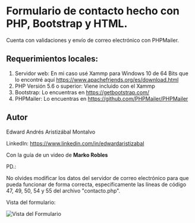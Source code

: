 # Formulario de contacto hecho con PHP, Bootstrap y HTML.

Cuenta con validaciones y envío de correo electrónico con PHPMailer.

## Requerimientos locales:

1. Servidor web: En mi caso usé Xammp para Windows 10 de 64 Bits que lo encontré aquí https://www.apachefriends.org/es/download.html
2. PHP Versión 5.6 o superior: Viene incluido con el Xammp
3. Bootstrap: Lo encuentras en https://getbootstrap.com/
4. PHPMailer: Lo encuentras en https://github.com/PHPMailer/PHPMailer

## Autor
Edward Andrés Aristizábal Montalvo 

LinkedIn: https://www.linkedin.com/in/edwardaristizabal

Con la guía de un video de **Marko Robles**

PD.:

No olvides modificar los datos del servidor de correo electrónico para que pueda funcionar de forma correcta, específicamente las líneas de código 47, 49, 50, 54 y 55 del archivo "contacto.php".

Vista del formulario:

![Vista del Formulario](https://user-images.githubusercontent.com/16364468/132113949-d6c43a8e-ba5b-4d82-b777-673d9465be06.jpg)
